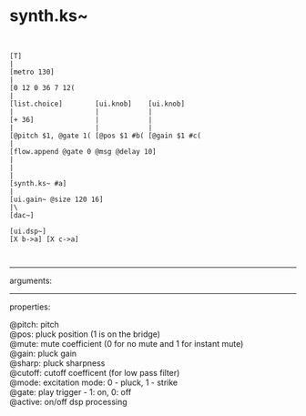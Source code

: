 # synth.ks~

```


[T]
|
[metro 130]
|
[0 12 0 36 7 12(
|
[list.choice]        [ui.knob]    [ui.knob]
|                    |            |
[+ 36]               |            |
|                    |            |
[@pitch $1, @gate 1( [@pos $1 #b( [@gain $1 #c(
|
[flow.append @gate 0 @msg @delay 10]
|
|
|
[synth.ks~ #a]
|
[ui.gain~ @size 120 16]
|\
[dac~]

[ui.dsp~]
[X b->a] [X c->a]

            
```
---
arguments:


---
properties:

@pitch: 
            pitch<br>
@pos: pluck
            position (1 is on the bridge)<br>
@mute: mute
            coefficient (0 for no mute and 1 for instant mute)<br>
@gain: pluck
            gain<br>
@sharp: pluck
            sharpness<br>
@cutoff: cutoff
            coefficent (for low pass filter)<br>
@mode: 
            excitation mode: 0 - pluck, 1 - strike<br>
@gate: play trigger
            - 1: on, 0: off<br>
@active: on/off dsp
            processing<br>

